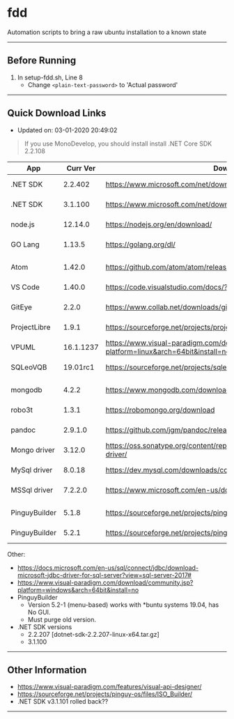 # fdd
Automation scripts to bring a raw ubuntu installation to a known state

---

## Before Running

1. In setup-fdd.sh, Line 8
	- Change `<plain-text-password>` to 'Actual password'

---

## Quick Download Links
- Updated on: 03-01-2020 20:49:02

> If you use MonoDevelop, you should install install .NET Core SDK 2.2.108

| App           | Curr Ver  | Download URL                                                                                |   Size |     |
| ------------- | --------- | ------------------------------------------------------------------------------------------- | ------:| --- |
| .NET SDK      | 2.2.402   | https://www.microsoft.com/net/download/linux                                                | 108 MB | *   |
| .NET SDK      | 3.1.100   | https://www.microsoft.com/net/download/linux                                                | 108 MB | *   |
| node.js       | 12.14.0   | https://nodejs.org/en/download/                                                             |  14 MB | *   |
| GO Lang       | 1.13.5    | https://golang.org/dl/                                                                      | 115 MB | *   |
|               |           |                                                                                             |        |     |
| Atom          | 1.42.0    | https://github.com/atom/atom/releases                                                       | 163 MB | *   |
| VS Code       | 1.40.0    | https://code.visualstudio.com/docs/?dv=linux64                                              |  77 MB | *   |
| GitEye        | 2.2.0     | https://www.collab.net/downloads/giteye#show-Linux                                          | 123 MB |     |
| ProjectLibre  | 1.9.1     | https://sourceforge.net/projects/projectlibre/files/ProjectLibre/                           |  18 MB |     |
| VPUML         | 16.1.1237 | https://www.visual-paradigm.com/download/community.jsp?platform=linux&arch=64bit&install=no | 648 MB | *   |
| SQLeoVQB      | 19.01rc1  | https://sourceforge.net/projects/sqleo/files/SQLeoVQB/                                      |   3 MB |     |
|               |           |                                                                                             |        |     |
| mongodb       | 4.2.2     | https://www.mongodb.com/download-center/community                                           | 110 MB | *   |
| robo3t        | 1.3.1     | https://robomongo.org/download                                                              |  39 MB |     |
| pandoc        | 2.9.1.0   | https://github.com/jgm/pandoc/releases                                                      |  21 MB | *   |
| Mongo driver  | 3.12.0    | https://oss.sonatype.org/content/repositories/releases/org/mongodb/mongodb-driver/          |   1 MB | *   |
| MySql driver  | 8.0.18    | https://dev.mysql.com/downloads/connector/j/                                                |   3 MB | *   |
| MSSql driver  | 7.2.2.0   | https://www.microsoft.com/en-us/download/details.aspx?id=57782                              |   3 MB |     |
|               |           |                                                                                             |        |     |
| PinguyBuilder | 5.1.8     | https://sourceforge.net/projects/pinguy-os/files/ISO_Builder/                               |   5 MB |     |
| PinguyBuilder | 5.2.1     | https://sourceforge.net/projects/pinguy-os/files/ISO_Builder/                               |   5 MB |     |

Other:

- https://docs.microsoft.com/en-us/sql/connect/jdbc/download-microsoft-jdbc-driver-for-sql-server?view=sql-server-2017#
- https://www.visual-paradigm.com/download/community.jsp?platform=windows&arch=64bit&install=no
- PinguyBuilder
	- Version 5.2-1 (menu-based) works with *buntu systems 19.04, has No GUI.
	- Must purge old version.
- .NET SDK versions
	- 2.2.207 [dotnet-sdk-2.2.207-linux-x64.tar.gz]
	- 3.1.100

---

## Other Information
- https://www.visual-paradigm.com/features/visual-api-designer/
- https://sourceforge.net/projects/pinguy-os/files/ISO_Builder/
- .NET SDK v3.1.101 rolled back??

---
